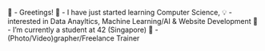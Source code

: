 👋 - Greetings!
👀 - I have just started learning Computer Science,
💡 - interested in Data Anayltics, Machine Learning/AI & Website Development
🌱 - I’m currently a student at 42 (Singapore)
💞️ -  (Photo/Video)grapher/Freelance Trainer

<!---
shfyq6119/shfyq6119 is a ✨ special ✨ repository because its `README.md` (this file) appears on your GitHub profile.
You can click the Preview link to take a look at your changes.
--->
